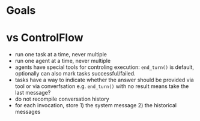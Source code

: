 # Goals


# vs ControlFlow
- run one task at a time, never multiple
- run one agent at a time, never multiple
- agents have special tools for controling execution: `end_turn()` is default, optionally can also mark tasks successful/failed.
- tasks have a way to indicate whether the answer should be provided via tool or via converfsation e.g. `end_turn()` with no result means take the last message?
- do not recompile conversation history
- for each invocation, store 1) the system message 2) the historical messages